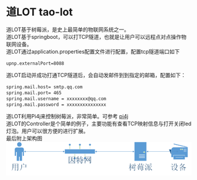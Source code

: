 # 道LOT tao-lot
道LOT基于树莓派，是史上最简单的物联网系统之一。<br>
道LOT基于springboot，可以打TCP隧道，也就是让用户可以远程点对点操作物联网设备。<br>
道LOT通过application.properties配置文件进行配置，配置tcp隧道端口如下
```
upnp.externalPort=8088
```
道LOT启动并成功打通TCP隧道后，会自动发邮件到到指定的邮箱，配置如下：
```
spring.mail.host= smtp.qq.com
spring.mail.port= 465
spring.mail.username = xxxxxxxx@qq.com
spring.mail.password = xxxxxxxxxxxxxxx
```
道LOT利用Pi4j来控制树莓派，非常简单。可参考 [pi4j](http://pi4j.com/)<br>
道LOT的Controller是个简单的例子，主要功能有查看TCP映射信息与打开关闭led灯泡。用户可以很方便的进行扩展。<br>
最后附上架构图
![架构](道LOT架构.png)

